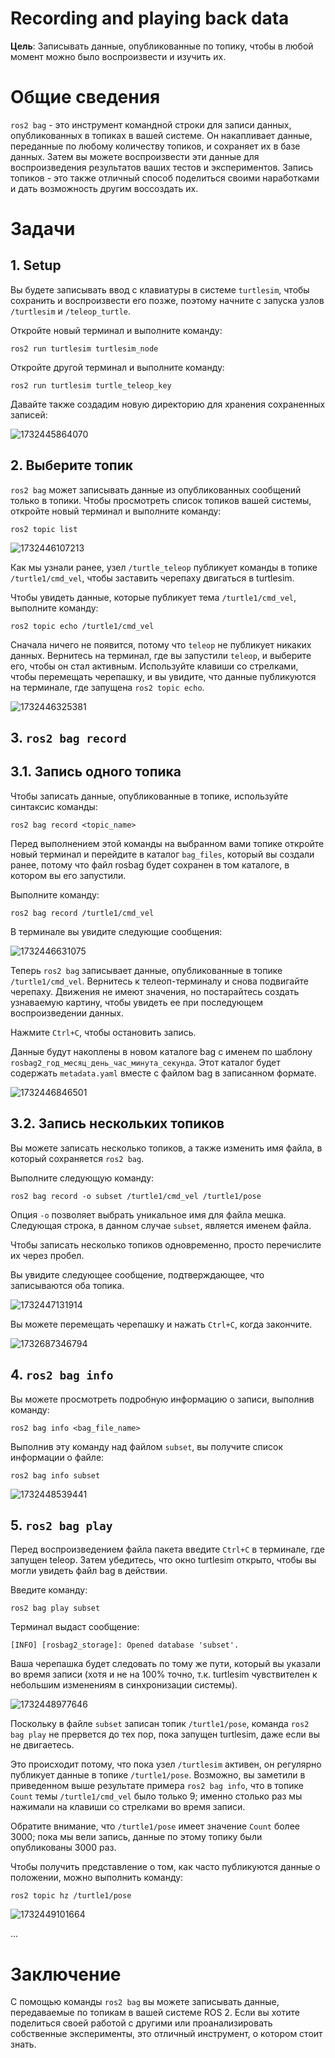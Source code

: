 # Recording and playing back data

**Цель**: Записывать данные, опубликованные по топику, чтобы в любой момент можно было воспроизвести и изучить их.

# Общие сведения

`ros2 bag` - это инструмент командной строки для записи данных, опубликованных в топиках в вашей системе. Он накапливает данные, переданные по любому количеству топиков, и сохраняет их в базе данных. Затем вы можете воспроизвести эти данные для воспроизведения результатов ваших тестов и экспериментов. Запись топиков - это также отличный способ поделиться своими наработками и дать возможность другим воссоздать их.

# Задачи

## 1. Setup

Вы будете записывать ввод с клавиатуры в системе `turtlesim`, чтобы сохранить и воспроизвести его позже, поэтому начните с запуска узлов `/turtlesim` и `/teleop_turtle`.

Откройте новый терминал и выполните команду:

```shell
ros2 run turtlesim turtlesim_node
```

Откройте другой терминал и выполните команду:

```shell
ros2 run turtlesim turtle_teleop_key
```

Давайте также создадим новую директорию для хранения сохраненных записей:

![1732445864070](image/Recordingandplayingbackdata/1732445864070.png)

## 2. Выберите топик

`ros2 bag` может записывать данные из опубликованных сообщений только в топики. Чтобы просмотреть список топиков вашей системы, откройте новый терминал и выполните команду:

```shell
ros2 topic list
```

![1732446107213](image/Recordingandplayingbackdata/1732446107213.png)

Как мы узнали ранее, узел `/turtle_teleop` публикует команды в топике `/turtle1/cmd_vel`, чтобы заставить черепаху двигаться в turtlesim.

Чтобы увидеть данные, которые публикует тема `/turtle1/cmd_vel`, выполните команду:

```shell
ros2 topic echo /turtle1/cmd_vel
```

Сначала ничего не появится, потому что `teleop` не публикует никаких данных. Вернитесь на терминал, где вы запустили `teleop`, и выберите его, чтобы он стал активным. Используйте клавиши со стрелками, чтобы перемещать черепашку, и вы увидите, что данные публикуются на терминале, где запущена `ros2 topic echo`.

![1732446325381](image/Recordingandplayingbackdata/1732446325381.png)

## 3. `ros2 bag record`

## 3.1. Запись одного топика

Чтобы записать данные, опубликованные в топике, используйте синтаксис команды:

```shell
ros2 bag record <topic_name>
```

Перед выполнением этой команды на выбранном вами топике откройте новый терминал и перейдите в каталог `bag_files`, который вы создали ранее, потому что файл rosbag будет сохранен в том каталоге, в котором вы его запустили.

Выполните команду:

```shell
ros2 bag record /turtle1/cmd_vel
```

В терминале вы увидите следующие сообщения:

![1732446631075](image/Recordingandplayingbackdata/1732446631075.png)

Теперь `ros2 bag` записывает данные, опубликованные в топике `/turtle1/cmd_vel`. Вернитесь к телеоп-терминалу и снова подвигайте черепаху. Движения не имеют значения, но постарайтесь создать узнаваемую картину, чтобы увидеть ее при последующем воспроизведении данных.


Нажмите `Ctrl+C`, чтобы остановить запись.

Данные будут накоплены в новом каталоге bag с именем по шаблону `rosbag2_год_месяц_день_час_минута_секунда`. Этот каталог будет содержать `metadata.yaml` вместе с файлом bag в записанном формате.

![1732446846501](image/Recordingandplayingbackdata/1732446846501.png)

## 3.2. Запись нескольких топиков

Вы можете записать несколько топиков, а также изменить имя файла, в который сохраняется `ros2 bag`.

Выполните следующую команду:

```shell
ros2 bag record -o subset /turtle1/cmd_vel /turtle1/pose
```

Опция `-o` позволяет выбрать уникальное имя для файла мешка. Следующая строка, в данном случае `subset`, является именем файла.

Чтобы записать несколько топиков одновременно, просто перечислите их через пробел.

Вы увидите следующее сообщение, подтверждающее, что записываются оба топика.

![1732447131914](image/Recordingandplayingbackdata/1732447131914.png)

Вы можете перемещать черепашку и нажать `Ctrl+C`, когда закончите.

![1732687346794](image/Recordingandplayingbackdata/1732687258142.png)

## 4. `ros2 bag info`

Вы можете просмотреть подробную информацию о записи, выполнив команду:

```shell
ros2 bag info <bag_file_name>
```

Выполнив эту команду над файлом `subset`, вы получите список информации о файле:

```shell
ros2 bag info subset
```

![1732448539441](image/Recordingandplayingbackdata/1732448539441.png)

## 5. `ros2 bag play`

Перед воспроизведением файла пакета введите `Ctrl+C` в терминале, где запущен teleop. Затем убедитесь, что окно turtlesim открыто, чтобы вы могли увидеть файл bag в действии.

Введите команду:

```shell
ros2 bag play subset
```

Терминал выдаст сообщение:

```shell
[INFO] [rosbag2_storage]: Opened database 'subset'.
```

Ваша черепашка будет следовать по тому же пути, который вы указали во время записи (хотя и не на 100% точно, т.к. turtlesim чувствителен к небольшим изменениям в синхронизации системы).

![1732448977646](image/Recordingandplayingbackdata/1732687346794.png)

Поскольку в файле `subset` записан топик `/turtle1/pose`, команда `ros2 bag play` не прервется до тех пор, пока запущен turtlesim, даже если вы не двигаетесь.

Это происходит потому, что пока узел `/turtlesim` активен, он регулярно публикует данные в топике `/turtle1/pose`. Возможно, вы заметили в приведенном выше результате примера `ros2 bag info`, что в топике `Count` темы `/turtle1/cmd_vel` было только 9; именно столько раз мы нажимали на клавиши со стрелками во время записи.

Обратите внимание, что `/turtle1/pose` имеет значение `Count` более 3000; пока мы вели запись, данные по этому топику были опубликованы 3000 раз.

Чтобы получить представление о том, как часто публикуются данные о положении, можно выполнить команду:

```shell
ros2 topic hz /turtle1/pose
```

![1732449101664](image/Recordingandplayingbackdata/1732449101664.png)

...

# Заключение

С помощью команды `ros2 bag` вы можете записывать данные, передаваемые по топикам в вашей системе ROS 2. Если вы хотите поделиться своей работой с другими или проанализировать собственные эксперименты, это отличный инструмент, о котором стоит знать.
